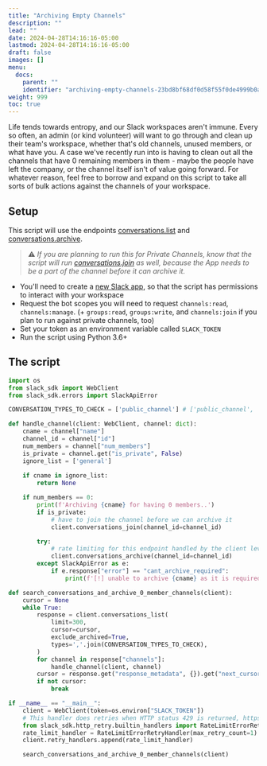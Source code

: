 ```yaml
---
title: "Archiving Empty Channels"
description: ""
lead: ""
date: 2024-04-28T14:16:16-05:00
lastmod: 2024-04-28T14:16:16-05:00
draft: false
images: []
menu:
  docs:
    parent: ""
    identifier: "archiving-empty-channels-23bd8bf68df0d58f55f0de4999b0abda"
weight: 999
toc: true
---
```


Life tends towards entropy, and our Slack workspaces aren't immune. Every so often, an admin (or kind volunteer) will want to go through and clean up their team's workspace, whether that's old channels, unused members, or what have you. A case we've recently run into is having to clean out all the channels that have 0 remaining members in them - maybe the people have left the company, or the channel itself isn't of value going forward. For whatever reason, feel free to borrow and expand on this script to take all sorts of bulk actions against the channels of your workspace.

## Setup

This script will use the endpoints [conversations.list](https://api.slack.com/methods/conversations.list) and [conversations.archive](https://api.slack.com/methods/conversations.archive).

> ⚠️ _If you are planning to run this for Private Channels, know that the script will run [conversations.join](https://api.slack.com/methods/conversations.join) as well, because the App needs to be a part of the channel before it can archive it._

- You'll need to create a [new Slack app](https://api.slack.com/start/apps), so that the script has permissions to interact with your workspace
- Request the bot scopes you will need to request `channels:read`, `channels:manage`. (+ `groups:read`, `groups:write`, and `channels:join` if you plan to run against private channels, too)
- Set your token as an environment variable called `SLACK_TOKEN`
- Run the script using Python 3.6+

## The script

```python
import os
from slack_sdk import WebClient
from slack_sdk.errors import SlackApiError

CONVERSATION_TYPES_TO_CHECK = ['public_channel'] # ['public_channel', 'private_channel']

def handle_channel(client: WebClient, channel: dict):
    cname = channel["name"] 
    channel_id = channel["id"]
    num_members = channel["num_members"]
    is_private = channel.get("is_private", False)
    ignore_list = ['general']
    
    if cname in ignore_list:
        return None

    if num_members == 0:
        print(f'Archiving {cname} for having 0 members..')
        if is_private:
            # have to join the channel before we can archive it
            client.conversations_join(channel_id=channel_id)

        try:
            # rate limiting for this endpoint handled by the client level handler we added
            client.conversations_archive(channel_id=channel_id)
        except SlackApiError as e:
            if e.response["error"] == "cant_archive_required":
                print(f'[!] unable to archive {cname} as it is required')

def search_conversations_and_archive_0_member_channels(client):
    cursor = None
    while True:
        response = client.conversations_list(
            limit=300,
            cursor=cursor,
            exclude_archived=True,
            types=','.join(CONVERSATION_TYPES_TO_CHECK),
        )
        for channel in response["channels"]:
            handle_channel(client, channel)
        cursor = response.get("response_metadata", {}).get("next_cursor")
        if not cursor:
            break

if __name__ == "__main__":
    client = WebClient(token=os.environ["SLACK_TOKEN"])
    # This handler does retries when HTTP status 429 is returned, https://slack.dev/python-slack-sdk/web/index.html
    from slack_sdk.http_retry.builtin_handlers import RateLimitErrorRetryHandler
    rate_limit_handler = RateLimitErrorRetryHandler(max_retry_count=1)
    client.retry_handlers.append(rate_limit_handler)

    search_conversations_and_archive_0_member_channels(client)
```
